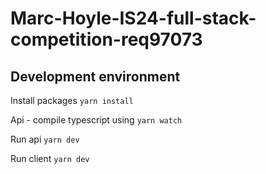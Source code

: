 # Marc-Hoyle-IS24-full-stack-competition-req97073
## Development environment
Install packages `yarn install`

Api - compile typescript using `yarn watch`

Run api `yarn dev`

Run client `yarn dev`
